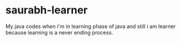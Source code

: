 # saurabh-learner
My java codes when i'm in learning phase of java and still i am learner because learning is a never ending process.
